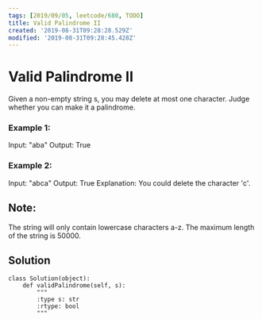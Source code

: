 ```yaml
---
tags: [2019/09/05, leetcode/680, TODO]
title: Valid Palindrome II
created: '2019-08-31T09:28:28.529Z'
modified: '2019-08-31T09:28:45.428Z'
---
```


# Valid Palindrome II

Given a non-empty string s, you may delete at most one character. Judge whether you can make it a palindrome.

### Example 1:

Input: "aba"
Output: True

### Example 2:

Input: "abca"
Output: True
Explanation: You could delete the character 'c'.

## Note:

The string will only contain lowercase characters a-z. The maximum length of the string is 50000.

## Solution

```
class Solution(object):
    def validPalindrome(self, s):
        """
        :type s: str
        :rtype: bool
        """

```
